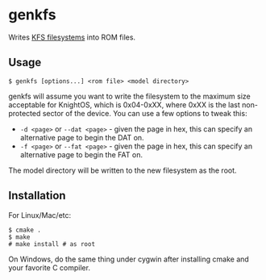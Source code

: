 # genkfs

Writes [KFS filesystems](http://www.knightos.org/documentation/kfs.html) into ROM files.

## Usage

    $ genkfs [options...] <rom file> <model directory>

genkfs will assume you want to write the filesystem to the maximum size acceptable for
KnightOS, which is 0x04-0xXX, where 0xXX is the last non-protected sector of the device.
You can use a few options to tweak this:

* `-d <page>` or `--dat <page>` - given the page in hex, this can specify an alternative
  page to begin the DAT on.
* `-f <page>` or `--fat <page>` - given the page in hex, this can specify an alternative
  page to begin the FAT on.

The model directory will be written to the new filesystem as the root.

## Installation

For Linux/Mac/etc:

    $ cmake .
    $ make
    # make install # as root

On Windows, do the same thing under cygwin after installing cmake and your favorite C
compiler.
